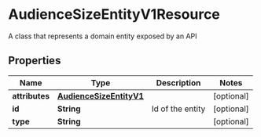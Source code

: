 

# AudienceSizeEntityV1Resource

A class that represents a domain entity exposed by an API

## Properties

Name | Type | Description | Notes
------------ | ------------- | ------------- | -------------
**attributes** | [**AudienceSizeEntityV1**](AudienceSizeEntityV1.md) |  |  [optional]
**id** | **String** | Id of the entity |  [optional]
**type** | **String** |  |  [optional]



